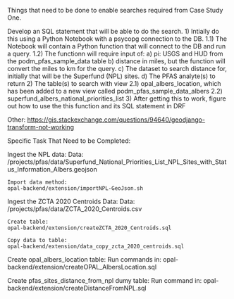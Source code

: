 Things that need to be done to enable searches required from Case Study One.

Develop an SQL statement that will be able to do the search.
    1) Intially do this using a Python Notebook with a psycopg connection to the DB.
       1.1) The Notebook will contain a Python function that will connect to the DB
            and run a query.
       1.2) The functionn will require input of:
              a) pi: USGS and HUD from the podm_pfas_sample_data table
              b) distance in miles, but the function will convert the miles to km for 
                 the query.
              c) The dataset to search distance for, initially that will be the Superfund
                 (NPL) sites.
              d) The PFAS analyte(s) to return
    2) The table(s) to search with view
       2.1) opal_albers_location, which has been added to a new view called podm_pfas_sample_data_albers 
       2.2) superfund_albers_national_priorities_list
    3) After getting this to work, figure out how to use the this function and its SQL statement in DRF

Other:
https://gis.stackexchange.com/questions/94640/geodjango-transform-not-working

Specific Task That Need to be Completed:

Ingest the NPL data:
    Data:
    /projects/pfas/data/Superfund_National_Priorities_List_NPL_Sites_with_Status_Information_Albers.geojson

    Import data method:
    opal-backend/extension/importNPL-GeoJson.sh

Ingest the ZCTA 2020 Centroids Data:
    Data:
    /projects/pfas/data/ZCTA_2020_Centroids.csv

    Create table:
    opal-backend/extension/createZCTA_2020_Centroids.sql

    Copy data to table:
    opal-backend/extension/data_copy_zcta_2020_centroids.sql


Create opal_albers_location table:
    Run commands in:
    opal-backend/extension/createOPAL_AlbersLocation.sql 

Create pfas_sites_distance_from_npl dumy table:
    Run command in:
    opal-backend/extension/createDistanceFromNPL.sql
